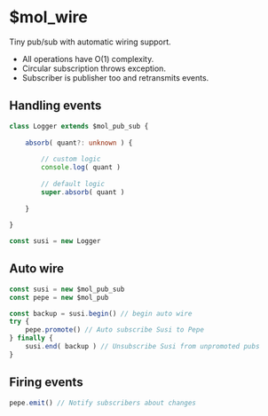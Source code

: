 # $mol_wire

Tiny pub/sub with automatic wiring support.

- All operations have O(1) complexity.
- Circular subscription throws exception.
- Subscriber is publisher too and retransmits events.

## Handling events

```ts
class Logger extends $mol_pub_sub {
	
	absorb( quant?: unknown ) {
		
		// custom logic
		console.log( quant )
		
		// default logic
		super.absorb( quant )
		
	}
	
}

const susi = new Logger
```

## Auto wire

```ts
const susi = new $mol_pub_sub
const pepe = new $mol_pub

const backup = susi.begin() // begin auto wire
try {
	pepe.promote() // Auto subscribe Susi to Pepe
} finally {
	susi.end( backup ) // Unsubscribe Susi from unpromoted pubs
}
```

## Firing events

```ts
pepe.emit() // Notify subscribers about changes
```
